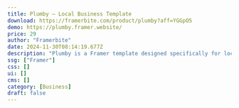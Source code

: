 ```yaml
---
title: Plumby — Local Business Template
download: https://framerbite.com/product/plumby?aff=YGGpO5
demo: https://plumby.framer.website/
price: 29
author: "Framerbite"
date: 2024-11-30T08:14:19.677Z
description: "Plumby is a Framer template designed specifically for local business owners. With Plumby's seamless integration into Framer's powerful no-code builder, building and launching a stunning website has never been easier."
ssg: ["Framer"]
css: []
ui: []
cms: []
category: [Business]
draft: false
---
```


